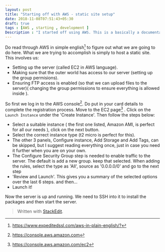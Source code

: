```yaml
---
layout: post
title: "Starting off with AWS - static site setup"
date: 2018-11-08T07:51:43+05:30
draft: true
tags : [AWS , starting , development ]
Description : "I started off using AWS. This is a basically a documentation of how i set up a simple static site using EC2"
---
```

Do read through AWS in simple english[^awsSimpleLanguage] to figure out what we are going to do here. What we are trying to accomplish is simply to host a static site.
This involves us:
- Setting up the server (called EC2 in AWS language).
- Making sure that the outer world has access to our server (setting up the group permisions).
- Ensuring FTP access is enabled (so that we can upload files to the server)( changing the group permissions to ensure everything is allowed inside ).

So first we log in to the AWS console[^awsConsole]. Do put in your card details to complete the registration process.
Move to the EC2 page[^awsEc2] . Click on the `Launch Instance` under the 'Create Instance'. Then follow the steps below:
 - Select a suitable instance ( the first one listed, Amazon AMI, is perfect for all our needs ), click on the next button.
 - Select the correct instance type (t2 micro is perfect for this).
 - The other 3 panels, Configure instance, Add Storage and Add Tags, can be skipped, but I suggest reading everything once, just in case you need it further when you are on your own.
 - The Configure Security Group step is needed to enable traffic to the server. The default is add a new group. keep that selected. When adding the rules, select the type as 'All', source as '0.0.0.0/0' and go to the next step
 - 'Review and Launch'. This gives you a summary of the selected options over the last 6 steps. and then...
 - Launch it!
 
 Now the server is up and running. We need to SSH into it to install the packages and then start the server.
 

[^awsSimpleLanguage]:<https://www.expeditedssl.com/aws-in-plain-english/?>
[^awsConsole]: <https://console.aws.amazon.com>
[^awsEc2]: <https://console.aws.amazon.com/ec2>

> Written with [StackEdit](https://stackedit.io/).
<!--stackedit_data:
eyJoaXN0b3J5IjpbNjQyOTk0NDksMTE1MDQxMjk2OSwxNTkxNz
AzNzMyLC0xNjc3NDk2MTA4LC0zMjQyMTk5OTgsNDQ0NDU3MzQz
LDUxMDk0NDAxMCwxODg0NTU1OTYwLDczMDk5ODExNl19
-->